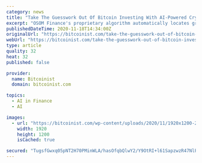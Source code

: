 ```yaml
---
category: news
title: "Take The Guesswork Out Of Bitcoin Investing With AI-Powered Crypto Autopilot By OSOM"
excerpt: "OSOM Finance's proprietary algorithm automatically locates growth opportunities among over \"30 altcoins pairs\" trading against bitcoin."
publishedDateTime: 2020-11-18T14:34:00Z
originalUrl: "https://bitcoinist.com/take-the-guesswork-out-of-bitcoin-investing/"
webUrl: "https://bitcoinist.com/take-the-guesswork-out-of-bitcoin-investing/"
type: article
quality: 32
heat: 32
published: false

provider:
  name: Bitcoinist
  domain: bitcoinist.com

topics:
  - AI in Finance
  - AI

images:
  - url: "https://bitcoinist.com/wp-content/uploads/2020/11/1920x1200-2.png"
    width: 1920
    height: 1200
    isCached: true

secured: "TugsfGwxq05pNT2H70PMinWLA/hasOfqbQlwY2/Y9OtRI+l61SapzwzR47NlPijm/LD2sqJJ4Me2SEzy3GeBFzdDJY0nvyerBgDPaUErJAdVCo0sL0V5aY45sVEnI/0HFCe+tp8tYR/gQSel60ytgtRqA/oEgGhgEXuLfReC6hnBaLoUKC7USSXFrKAgoW+TQSzvGb8iUjF26cEF3ZUfKwc4+WE4JHaClEhT/mwYczagcdrQJYTpypynjAhQe2N9iw6ZeNI71qgYc83mJGCK3+t5k7L1ZYVQv3QoYsMMWfHyvSwJhq8HMBVHvjSqJzB02My+20lAraBpSnMfWWhki3+6dnnLe6M41k0WTKRRxPE=;oSBDmMbwElcH3PEb4BEIOg=="
---
```


